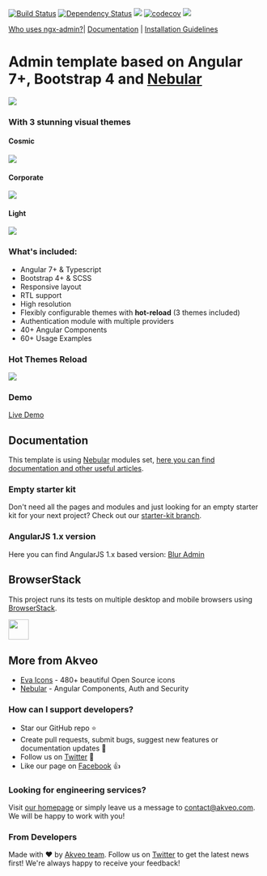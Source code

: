 [![Build Status](https://travis-ci.org/BSGDev/BSG-Admin.svg?branch=master)](https://travis-ci.org/BSGDev/BSG-Admin)
[![Dependency Status](https://david-dm.org/BSGDev/bsg-admin/status.svg)](https://david-dm.org/BSGDev/bsg-admin)
![](https://img.shields.io/github/repo-size/badges/shields.svg)
[![codecov](https://codecov.io/gh/BSGDev/BSG-Admin/branch/master/graph/badge.svg)](https://codecov.io/gh/BSGDev/BSG-Admin)
![](https://img.shields.io/codecov/c/gh/.svg)

[Who uses ngx-admin?](https://github.com/akveo/ngx-admin/issues/1645)| [Documentation](https://akveo.github.io/ngx-admin/?utm_source=github&utm_medium=ngx_admin_readme&utm_campaign=themes) | [Installation Guidelines](https://akveo.github.io/ngx-admin/docs/getting-started/what-is-ngxadmin?utm_source=github&utm_medium=ngx_admin_readme&utm_campaign=themes)

# Admin template based on Angular 7+, Bootstrap 4 and <a href="https://github.com/akveo/nebular">Nebular</a>
<a target="_blank" href="http://akveo.com/ngx-admin/#/pages/dashboard?theme=corporate&utm_source=github&utm_medium=ngx_admin_readme&utm_campaign=main_pic"><img src="https://i.imgur.com/OIL7rt8.png"/></a>


### With 3 stunning visual themes

#### Cosmic
<a target="_blank" href="http://akveo.com/ngx-admin/?theme=cosmic&utm_source=github&utm_medium=ngx_admin_readme&utm_campaign=themes#/pages/dashboard"><img src="https://i.imgur.com/tvAJJhW.png"/></a>

#### Corporate
<a target="_blank" href="http://akveo.com/ngx-admin/?theme=corporate&utm_source=github&utm_medium=ngx_admin_readme&utm_campaign=themes#/pages/dashboard"><img src="https://i.imgur.com/wbEtUX4.jpg"/></a>

#### Light

<a target="_blank" href="http://akveo.com/ngx-admin/?theme=default&utm_source=github&utm_medium=ngx_admin_readme&utm_campaign=themes#/pages/dashboard"><img src="https://i.imgur.com/cb9U34M.jpg"/></a>

### What's included:

- Angular 7+ & Typescript
- Bootstrap 4+ & SCSS
- Responsive layout
- RTL support
- High resolution
- Flexibly configurable themes with **hot-reload** (3 themes included)
- Authentication module with multiple providers
- 40+ Angular Components
- 60+ Usage Examples

### Hot Themes Reload

<a target="_blank" href="http://akveo.com/ngx-admin/#/pages/dashboard?utm_source=github&utm_medium=ngx_admin_readme&utm_campaign=demo"><img src="https://i.imgur.com/XoJtfvK.gif"/></a>

### Demo

<a target="_blank" href="http://akveo.com/ngx-admin/">Live Demo</a>

## Documentation
This template is using [Nebular](https://github.com/akveo/nebular) modules set, [here you can find documentation and other useful articles](https://akveo.github.io/nebular/docs/guides/install-based-on-starter-kit).

### Empty starter kit
Don't need all the pages and modules and just looking for an empty starter kit for your next project? Check out our [starter-kit branch](https://github.com/akveo/ngx-admin/tree/starter-kit).

### AngularJS 1.x version
Here you can find AngularJS 1.x based version: [Blur Admin](http://akveo.github.io/blur-admin/)

## BrowserStack
This project runs its tests on multiple desktop and mobile browsers using [BrowserStack](http://www.browserstack.com).

<img src="https://cloud.githubusercontent.com/assets/131406/22254249/534d889e-e254-11e6-8427-a759fb23b7bd.png" height="40" />

## More from Akveo

- [Eva Icons](https://github.com/akveo/eva-icons) - 480+ beautiful Open Source icons
- [Nebular](https://github.com/akveo/nebular) - Angular Components, Auth and Security

### How can I support developers?
- Star our GitHub repo :star:
- Create pull requests, submit bugs, suggest new features or documentation updates :wrench:
- Follow us on [Twitter](https://twitter.com/akveo_inc) :feet:
- Like our page on [Facebook](https://www.facebook.com/akveo/) :thumbsup:

### Looking for engineering services?
Visit [our homepage](http://akveo.com/) or simply leave us a message to [contact@akveo.com](mailto:contact@akveo.com). We will be happy to work with you!

### From Developers
Made with :heart: by [Akveo team](http://akveo.com/). Follow us on [Twitter](https://twitter.com/akveo_inc) to get the latest news first!
We're always happy to receive your feedback!
